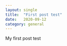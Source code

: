 ```yaml
---
layout: single
title:  "First post test"
date:   2020-09-12
category: general
---
```


My first post test
